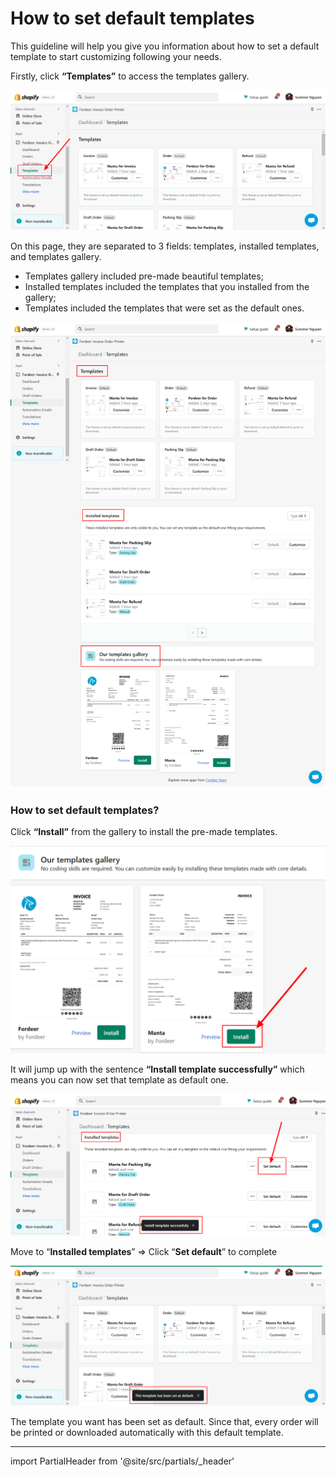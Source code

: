 # How to set default templates


This guideline will help you give you information about how to set a default template to start customizing following your needs.

Firstly, click **“Templates”** to access the templates gallery.

![Fordeer-Store-·-Templates-·-Shopify (16).png](How%20to%20set%20default%20templates%20d7d4f5070bdf4e7ab45314e4ac7d9e38/Fordeer-Store--Templates--Shopify_(16).png)

On this page, they are separated to 3 fields: templates, installed templates, and templates gallery.

- Templates gallery included pre-made beautiful templates;
- Installed templates included the templates that you installed from the gallery;
- Templates included the templates that were set as the default ones.

![Fordeer-Store-·-Templates-·-Shopify (17).png](How%20to%20set%20default%20templates%20d7d4f5070bdf4e7ab45314e4ac7d9e38/Fordeer-Store--Templates--Shopify_(17).png)

### How to set default templates?

Click **“Install”** from the gallery to install the pre-made templates.

![Fordeer-Store-·-Templates-·-Shopify (18).png](How%20to%20set%20default%20templates%20d7d4f5070bdf4e7ab45314e4ac7d9e38/Fordeer-Store--Templates--Shopify_(18).png)

It will jump up with the sentence **“Install template successfully”** which means you can now set that template as default one. 

![Fordeer-Store-·-Templates-·-Shopify (21).png](How%20to%20set%20default%20templates%20d7d4f5070bdf4e7ab45314e4ac7d9e38/Fordeer-Store--Templates--Shopify_(21).png)

Move to “**Installed templates**” ⇒ Click “**Set default**” to complete

![Fordeer-Store-·-Templates-·-Shopify (22).png](How%20to%20set%20default%20templates%20d7d4f5070bdf4e7ab45314e4ac7d9e38/Fordeer-Store--Templates--Shopify_(22).png)

The template you want has been set as default. Since that, every order will be printed or downloaded automatically with this default template. 

---

import PartialHeader from '@site/src/partials/_header'

<PartialHeader/>
